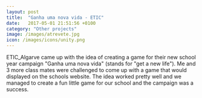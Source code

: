 ```yaml
---
layout: post
title:  "Ganha uma nova vida - ETIC"
date:   2017-05-01 21:51:56 +0100
category: "Other projects"
image: /images/atrevete.jpg
icon: /images/icons/unity.png
---
```


ETIC_Algarve came up with the idea of creating a game for their new school year campaign "Ganha uma nova vida" (stands for "get a new life"). Me and 3 more class mates were challenged to come up with a game that would displayed on the schools website. The idea worked pretty well and we managed to create a fun little game for our school and the campaign was a success.
